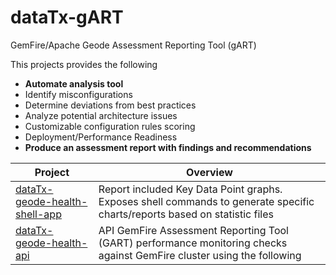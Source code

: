 # dataTx-gART
GemFire/Apache Geode Assessment Reporting Tool (gART)

This projects provides the following

- **Automate analysis tool**
- Identify misconfigurations
- Determine deviations from best practices
- Analyze potential architecture issues
- Customizable configuration rules scoring
- Deployment/Performance Readiness
- **Produce an assessment report with findings and recommendations**




| Project               | Overview |
| --------------------- | ----------   |
| [dataTx-geode-health-shell-app](https://github.com/pivotalservices/dataTx-gART/tree/develop/dataTx-gART-shell-app) |Report included Key Data Point graphs. Exposes shell commands to generate specific charts/reports based on statistic files |
| [dataTx-geode-health-api](https://github.com/pivotalservices/dataTx-gART/tree/develop/dataTx-gART-api)        |API GemFire Assessment Reporting Tool (GART) performance monitoring checks against GemFire cluster using the following |



